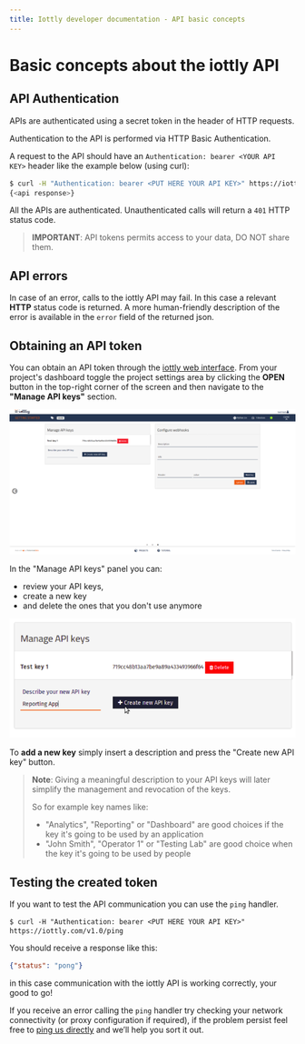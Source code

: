 ```yaml
---
title: Iottly developer documentation - API basic concepts
---
```


# Basic concepts about the iottly API

## API Authentication

APIs are authenticated using a secret token in the header of HTTP requests.

Authentication to the API is performed via HTTP Basic Authentication.

A request to the API should have an `Authentication: bearer <YOUR API KEY>` header like the example below (using curl):

```bash
$ curl -H "Authentication: bearer <PUT HERE YOUR API KEY>" https://iottly.com/v1.0/<api_specific_handler>
{<api response>}
```

All the APIs are authenticated. Unauthenticated calls will return a `401` HTTP status code.

 > __IMPORTANT__: API tokens permits access to your data, DO NOT share them.

## API errors
In case of an error, calls to the iottly API may fail. In this case a relevant
__HTTP__ status code is returned.
A more human-friendly description of the error is available in the `error` field
of the returned json.

## Obtaining an API token
You can obtain an API token through the [iottly web interface](https://cloud.iottly.com).
From your project's dashboard toggle the project settings area by clicking the
__OPEN__ button in the top-right corner of the screen and then navigate to the 
__"Manage API keys"__ section.

![Manage API keys page](/images/api/api_panel.png)

In the "Manage API keys" panel you can:
- review your API keys,
- create a new key
- and delete the ones that you don't use anymore

![Create an API key](/images/api/createkey.png)

To __add a new key__ simply insert a description and press the "Create new API key" button.

> __Note__: Giving a meaningful description to your API keys will later simplify the management and revocation of the keys.
> 
> So for example key names like:
>  - "Analytics", "Reporting" or "Dashboard" are good choices if the key it's going to be used by an application
>  - "John Smith", "Operator 1" or "Testing Lab" are good choice when the key it's going to be used by people 

## Testing the created token

If you want to test the API communication you can use the `ping` handler.

```shell
$ curl -H "Authentication: bearer <PUT HERE YOUR API KEY>" https://iottly.com/v1.0/ping
```
You should receive a response like this:
```json
{"status": "pong"}
```
in this case communication with the iottly API is working correctly, your good to go!

If you receive an error calling the `ping` handler try checking your network connectivity 
(or proxy configuration if required), if the problem persist feel free to 
[ping us directly](mailto:iottly-support@tomorrowdata.io) and we’ll help you sort it out.
